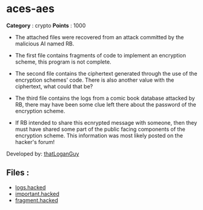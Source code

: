 # aces-aes

**Category** : crypto
**Points** : 1000

* The attached files were recovered from an attack committed by the malicious AI named RB.
* The first file contains fragments of code to implement an encryption scheme, this program is not complete.
* The second file contains the ciphertext generated through the use of the encryption schemes' code. There is also another value with the ciphertext, what could that be?
* The third file contains the logs from a comic book database attacked by RB, there may have been some clue left there about the password of the encryption scheme. 
* If RB intended to share this ecnrypted message with someone, then they must have shared some part of the public facing components of the encryption scheme. This information was most likely posted on the hacker's forum!


Developed by: [thatLoganGuy](https://github.com/thatLoganGuy)

## Files : 
 - [logs.hacked](./logs.hacked)
 - [important.hacked](./important.hacked)
 - [fragment.hacked](./fragment.hacked)


